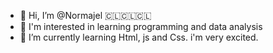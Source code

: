 - 👋 Hi, I’m @Normajel 🇨🇱🇨🇱🇨🇱
- 👀 I'm interested in learning programming and data analysis
- 🌱 I’m currently learning Html, js and Css. i'm very excited.

<!---
Normajel/Normajel is a ✨ special ✨ repository because its `README.md` (this file) appears on your GitHub profile.
You can click the Preview link to take a look at your changes.
--->
